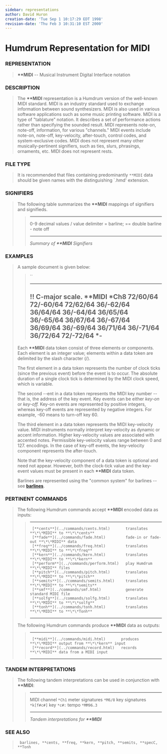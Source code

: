 ```yaml
---
sidebar: representations
author: David Huron
creation-date: 'Tue Sep 1 10:17:29 EDT 1998'
revision-date: 'Thu Feb 3 10:31:10 EST 2000'
---
```



Humdrum Representation for MIDI
===============================

### REPRESENTATION

> **\*\*MIDI** \-- Musical Instrument Digital Interface notation

### DESCRIPTION

> The **\*\*MIDI** representation is a Humdrum version of the well-known
> MIDI standard. MIDI is an industry standard used to exchange
> information between sound synthesizers. MIDI is also used in various
> software applications such as some music printing software. MIDI is a
> type of \"tablature\" notation. It describes a set of performance
> actions rather than specifying the sounded result. MIDI represents
> note-on, note-off, information, for various \"channels.\" MIDI events
> include note-on, note-off, key-velocity, after-touch, control codes,
> and system-exclusive codes. MIDI does not represent many other
> musically-pertinent signifiers, such as ties, slurs, phrasings,
> ornaments, etc. MIDI does not represent rests.

### FILE TYPE

> It is recommended that files containing predominantly `**MIDI` data
> should be given names with the distinguishing \`.hmd\' extension.

### SIGNIFIERS

> The following table summarizes the **\*\*MIDI** mappings of signifiers
> and signifieds.
>
> >   ----- ----------------------------
> >   0-9   decimal values
> >   /     value delimiter
> >   =     barline; == double barline
> >   \-    note off
> >   ----- ----------------------------
> >
> > *Summary of **\*\*MIDI** Signifiers*

### EXAMPLES

> A sample document is given below:
>
> > ``
> >
> >   --------------------
> >   !! C-major scale.
> >   \*\*MIDI
> >   \*Ch8
> >   72/60/64
> >   72/-60/64 72/62/64
> >   36/-62/64 36/64/64
> >   36/-64/64 36/65/64
> >   36/-65/64 36/67/64
> >   36/-67/64 36/69/64
> >   36/-69/64 36/71/64
> >   36/-71/64 36/72/64
> >   72/-72/64
> >   \*-
> >   --------------------
> >
> Each **\*\*MIDI** data token consist of three elements or components.
> Each element is an integer value; elements within a data token are
> delimited by the slash character (/).
>
> The first element in a data token represents the number of clock ticks
> (since the previous event) before the event is to occur. The absolute
> duration of a single clock tick is determined by the MIDI clock speed,
> which is variable.
>
> The second \--ent in a data token represents the MIDI key number \--
> that is, the address of the key event. Key events can be either
> *key-on* or *key-off.* Key-on events are represented by positive
> integers, whereas key-off events are represented by negative integers.
> For example, -60 means to turn-off key 60.
>
> The third element in a data token represents the MIDI key-velocity
> value. MIDI instruments normally interpret key-velocity as dynamic or
> accent information. Higher key-velocity values are associated with
> accented notes. Permissible key-velocity values range between 0 and
> 127. encodings. In the case of key-off events, the key-velocity
> component represents the after-touch.
>
> Note that the key-velocity component of a data token is optional and
> need not appear. However, both the clock-tick value and the key-event
> values must be present in each **\*\*MIDI** data token.
>
> Barlines are represented using the \"common system\" for barlines \--
> see [**barlines**](barlines.rep.html).

### PERTINENT COMMANDS

> The following Humdrum commands accept **\*\*MIDI** encoded data as
> inputs:
>
> >   -- ----------------------------------------- -------------------------------------------
> >      [**cents**](../commands/cents.html)       translates **\*\*MIDI** to **\*\*cents**
> >      [**fade**](../commands/fade.html)         fade-in or fade-out **\*\*MIDI** data
> >      [**freq**](../commands/freq.html)         translates **\*\*MIDI** to **\*\*freq**
> >      [**kern**](../commands/kern.html)         translates **\*\*MIDI** to **\*\*kern**
> >      [**perform**](../commands/perform.html)   play Humdrum **\*\*MIDI** files
> >      [**pitch**](../commands/pitch.html)       translates **\*\*MIDI** to **\*\*pitch**
> >      [**semits**](../commands/semits.html)     translates **\*\*MIDI** to **\*\*semits**
> >      [**smf**](../commands/smf.html)           generate standard MIDI file
> >      [**solfg**](../commands/solfg.html)       translates **\*\*MIDI** to **\*\*solfg**
> >      [**tonh**](../commands/tonh.html)         translates **\*\*MIDI** to **\*\*Tonh**
> >   -- ----------------------------------------- -------------------------------------------
> >
> The following Humdrum commands produce **\*\*MIDI** data as outputs:
>
> >   -- --------------------------------------- ------------------------------------------------------
> >      [**midi**](../commands/midi.html)       produces **\*\*MIDI** output from **\*\*kern** input
> >      [**record**](../commands/record.html)   records **\*\*MIDI** data from a MIDI input
> >   -- --------------------------------------- ------------------------------------------------------
> >
### TANDEM INTERPRETATIONS

> The following tandem interpretations can be used in conjunction with
> **\*\*MIDI**:
>
> >   ------------------ ------------
> >   MIDI channel       `*Ch1`
> >   meter signatures   `*M6/8`
> >   key signatures     `*k[f#c#]`
> >   key                `*c#:`
> >   tempo              `*MM96.3`
> >   ------------------ ------------
> >
> > *Tandem interpretations for **\*\*MIDI***

### SEE ALSO

> ` barlines, **cents, **freq, **kern, **pitch, **semits, **specC, **Tonh`

